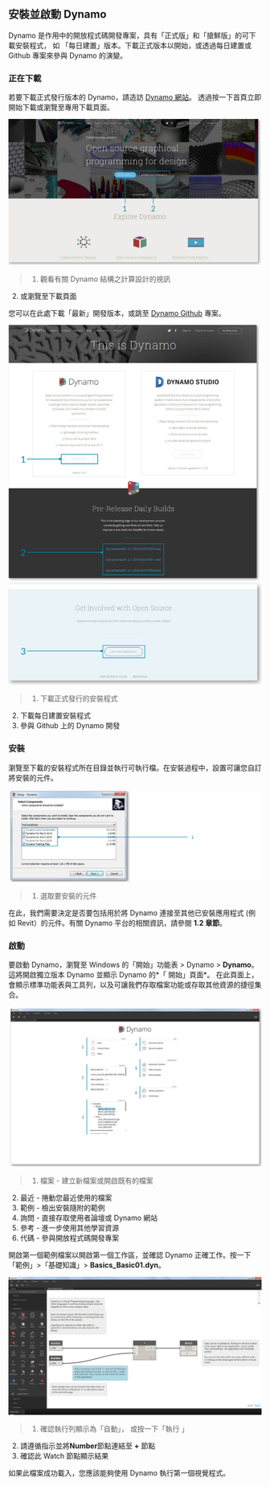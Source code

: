 

## 安裝並啟動 Dynamo

Dynamo 是作用中的開放程式碼開發專案，具有「正式版」和「搶鮮版」的可下載安裝程式， 如 「每日建置」版本。下載正式版本以開始，或透過每日建置或 Github 專案來參與 Dynamo 的演變。

### 正在下載

若要下載正式發行版本的 Dynamo，請造訪 [Dynamo 網站](http://dynamobim.com/)。 透過按一下首頁立即開始下載或瀏覽至專用下載頁面。

![網站首頁](images/2-1/01-DynamoHomepage.jpg)

> 1. 觀看有關 Dynamo 結構之計算設計的視訊
2. 或瀏覽至下載頁面

您可以在此處下載「最新」開發版本，或跳至 [Dynamo Github](https://github.com/DynamoDS/Dynamo) 專案。

![網站下載頁面](images/2-1/02-DynamoDownload.jpg)

> 1. 下載正式發行的安裝程式
2. 下載每日建置安裝程式
3. 參與 Github 上的 Dynamo 開發

### 安裝

瀏覽至下載的安裝程式所在目錄並執行可執行檔。在安裝過程中，設置可讓您自訂將安裝的元件。

![「設置」視窗](images/2-1/03-InstallSetup.jpg)

> 1. 選取要安裝的元件

在此，我們需要決定是否要包括用於將 Dynamo 連接至其他已安裝應用程式 (例如 Revit）的元件。有關 Dynamo 平台的相關資訊，請參閱 **1.2 章節**。

### 啟動

要啟動 Dynamo，瀏覽至 Windows 的「開始」功能表 > Dynamo > **Dynamo**。 這將開啟獨立版本 Dynamo 並顯示 Dynamo 的*「 開始」頁面*。 在此頁面上，會顯示標準功能表與工具列，以及可讓我們存取檔案功能或存取其他資源的捷徑集合。

![需要更新 - 標示 Dynamo 「開始」頁面](images/2-1/04-DynamoStartpage.jpg)

> 1. 檔案 - 建立新檔案或開啟既有的檔案
2. 最近 - 捲動您最近使用的檔案
3. 範例 - 檢出安裝隨附的範例
4. 詢問 - 直接存取使用者論壇或 Dynamo 網站
5. 參考 - 進一步使用其他學習資源
6. 代碼 - 參與開放程式碼開發專案

開啟第一個範例檔案以開啟第一個工作區，並確認 Dynamo 正確工作。按一下「範例」>「基礎知識」> **Basics_Basic01.dyn**。

![需要更新 - Basics_Basic01](images/2-1/05-Basics_Basic01.jpg)

> 1. 確認執行列顯示為「自動」， 或按一下「執行 」
2. 請遵循指示並將**Number**節點連結至 **+** 節點
3. 確認此 Watch 節點顯示結果

如果此檔案成功載入，您應該能夠使用 Dynamo 執行第一個視覺程式。

